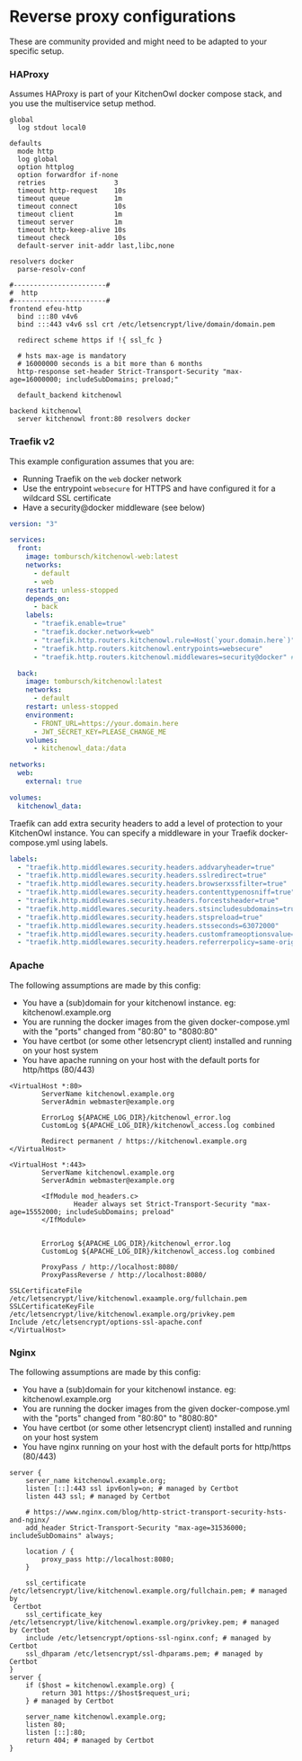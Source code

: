 # Reverse proxy configurations

These are community provided and might need to be adapted to your specific setup.

### HAProxy

Assumes HAProxy is part of your KitchenOwl docker compose stack, and you use the multiservice setup method.

```
global
  log stdout local0

defaults
  mode http
  log global
  option httplog
  option forwardfor if-none
  retries                 3
  timeout http-request    10s
  timeout queue           1m
  timeout connect         10s
  timeout client          1m
  timeout server          1m
  timeout http-keep-alive 10s
  timeout check           10s
  default-server init-addr last,libc,none

resolvers docker
  parse-resolv-conf

#-----------------------#
#  http
#-----------------------#
frontend efeu-http
  bind :::80 v4v6
  bind :::443 v4v6 ssl crt /etc/letsencrypt/live/domain/domain.pem

  redirect scheme https if !{ ssl_fc }

  # hsts max-age is mandatory
  # 16000000 seconds is a bit more than 6 months
  http-response set-header Strict-Transport-Security "max-age=16000000; includeSubDomains; preload;"

  default_backend kitchenowl

backend kitchenowl
  server kitchenowl front:80 resolvers docker

```

### Traefik v2

This example configuration assumes that you are:

- Running Traefik on the `web` docker network
- Use the entrypoint `websecure` for HTTPS and have configured it for a wildcard SSL certificate
- Have a security@docker middleware (see below)

```yml
version: "3"

services:
  front:
    image: tombursch/kitchenowl-web:latest
    networks:
      - default
      - web
    restart: unless-stopped
    depends_on:
      - back
    labels:
      - "traefik.enable=true"
      - "traefik.docker.network=web"
      - "traefik.http.routers.kitchenowl.rule=Host(`your.domain.here`)"
      - "traefik.http.routers.kitchenowl.entrypoints=websecure"
      - "traefik.http.routers.kitchenowl.middlewares=security@docker" # Use to apply security middlewares

  back:
    image: tombursch/kitchenowl:latest
    networks:
      - default
    restart: unless-stopped
    environment:
      - FRONT_URL=https://your.domain.here
      - JWT_SECRET_KEY=PLEASE_CHANGE_ME
    volumes:
      - kitchenowl_data:/data

networks:
  web:
    external: true

volumes:
  kitchenowl_data:
```

Traefik can add extra security headers to add a level of protection to your KitchenOwl instance. You can specify a middleware in your Traefik docker-compose.yml using labels.

```yml
labels:
  - "traefik.http.middlewares.security.headers.addvaryheader=true"
  - "traefik.http.middlewares.security.headers.sslredirect=true"
  - "traefik.http.middlewares.security.headers.browserxssfilter=true"
  - "traefik.http.middlewares.security.headers.contenttypenosniff=true"
  - "traefik.http.middlewares.security.headers.forcestsheader=true"
  - "traefik.http.middlewares.security.headers.stsincludesubdomains=true"
  - "traefik.http.middlewares.security.headers.stspreload=true"
  - "traefik.http.middlewares.security.headers.stsseconds=63072000"
  - "traefik.http.middlewares.security.headers.customframeoptionsvalue=SAMEORIGIN"
  - "traefik.http.middlewares.security.headers.referrerpolicy=same-origin"
```

### Apache

The following assumptions are made by this config:

- You have a (sub)domain for your kitchenowl instance. eg: kitchenowl.example.org
- You are running the docker images from the given docker-compose.yml with the "ports" changed from "80:80" to "8080:80"
- You have certbot (or some other letsencrypt client) installed and running on your host system
- You have apache running on your host with the default ports for http/https (80/443)

```
<VirtualHost *:80>
        ServerName kitchenowl.example.org
        ServerAdmin webmaster@example.org

        ErrorLog ${APACHE_LOG_DIR}/kitchenowl_error.log
        CustomLog ${APACHE_LOG_DIR}/kitchenowl_access.log combined

        Redirect permanent / https://kitchenowl.example.org
</VirtualHost>

<VirtualHost *:443>
        ServerName kitchenowl.example.org
        ServerAdmin webmaster@example.org

        <IfModule mod_headers.c>
                Header always set Strict-Transport-Security "max-age=15552000; includeSubDomains; preload"
        </IfModule>


        ErrorLog ${APACHE_LOG_DIR}/kitchenowl_error.log
        CustomLog ${APACHE_LOG_DIR}/kitchenowl_access.log combined

        ProxyPass / http://localhost:8080/
        ProxyPassReverse / http://localhost:8080/

SSLCertificateFile /etc/letsencrypt/live/kitchenowl.exaample.org/fullchain.pem
SSLCertificateKeyFile /etc/letsencrypt/live/kitchenowl.example.org/privkey.pem
Include /etc/letsencrypt/options-ssl-apache.conf
</VirtualHost>
```

### Nginx

The following assumptions are made by this config:

- You have a (sub)domain for your kitchenowl instance. eg: kitchenowl.example.org
- You are running the docker images from the given docker-compose.yml with the "ports" changed from "80:80" to "8080:80"
- You have certbot (or some other letsencrypt client) installed and running on your host system
- You have nginx running on your host with the default ports for http/https (80/443)

```
server {
    server_name kitchenowl.example.org;
    listen [::]:443 ssl ipv6only=on; # managed by Certbot
    listen 443 ssl; # managed by Certbot

    # https://www.nginx.com/blog/http-strict-transport-security-hsts-and-nginx/
    add_header Strict-Transport-Security "max-age=31536000; includeSubDomains" always;

    location / {
        proxy_pass http://localhost:8080;
    }

    ssl_certificate /etc/letsencrypt/live/kitchenowl.example.org/fullchain.pem; # managed by
 Certbot
    ssl_certificate_key /etc/letsencrypt/live/kitchenowl.example.org/privkey.pem; # managed 
by Certbot
    include /etc/letsencrypt/options-ssl-nginx.conf; # managed by Certbot
    ssl_dhparam /etc/letsencrypt/ssl-dhparams.pem; # managed by Certbot
}
server {
    if ($host = kitchenowl.example.org) {
        return 301 https://$host$request_uri;
    } # managed by Certbot

    server_name kitchenowl.example.org;
    listen 80;
    listen [::]:80;
    return 404; # managed by Certbot
}
```
